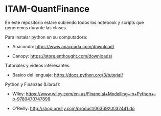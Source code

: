 # ITAM-QuantFinance

En este repositorio estare subiendo todos los notebook y scripts que generemos durante las clases.

Para instalar python en su computadora:
  
  * Anaconda:  https://www.anaconda.com/download/
  
  * Canopy:    https://store.enthought.com/downloads/
 
Tutoriales y videos interesantes:
  
  * Basico del lenguaje: https://docs.python.org/3/tutorial/
  
Python y Finanzas (Libros):
  
  * Wiley:    https://www.wiley.com/en-us/Financial+Modelling+in+Python+-p-9780470747896
  
  * O'Reilly: http://shop.oreilly.com/product/0636920032441.do

